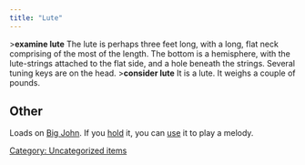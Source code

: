 ```yaml
---
title: "Lute"
---
```


\>**examine lute**
The lute is perhaps three feet long, with a long, flat neck comprising
of
the most of the length. The bottom is a hemisphere, with the
lute-strings
attached to the flat side, and a hole beneath the strings. Several
tuning
keys are on the head.
\>**consider lute**
It is a lute.
It weighs a couple of pounds.

## Other

Loads on [Big John](Big_John "wikilink"). If you [hold](hold "wikilink")
it, you can [use](use "wikilink") it to play a melody.

[Category: Uncategorized
items](Category:_Uncategorized_items "wikilink")